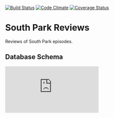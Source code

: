 [![Build Status](https://travis-ci.org/LaunchAcademy/south_park_reviews.svg)](https://travis-ci.org/LaunchAcademy/south_park_reviews) [![Code Climate](https://codeclimate.com/github/LaunchAcademy/south_park_reviews/badges/gpa.svg)](https://codeclimate.com/github/LaunchAcademy/south_park_reviews) [![Coverage Status](https://coveralls.io/repos/LaunchAcademy/south_park_reviews/badge.png)](https://coveralls.io/r/LaunchAcademy/south_park_reviews)

# South Park Reviews

Reviews of South Park episodes.

## Database Schema

![ER diagram](https://github.com/LaunchAcademy/south_park_reviews/blob/master/erd.pdf)
